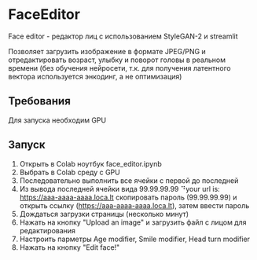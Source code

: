 # FaceEditor
Face editor - редактор лиц с использованием StyleGAN-2 и streamlit

Позволяет загрузить изображение в формате JPEG/PNG и отредактировать возраст, улыбку и поворот головы в реальном времени (без обучения нейросети, т.к. для получения латентного вектора используется энкодинг, а не оптимизация)
## Требования
Для запуска необходим GPU
## Запуск
1. Открыть в Colab ноутбук face_editor.ipynb
2. Выбрать в Colab среду с GPU
3. Последовательно выполнить все ячейки с первой до последней
4. Из вывода последней ячейки вида 99.99.99.99
⠙your url is: https://aaa-aaaa-aaaa.loca.lt
скопировать пароль (99.99.99.99) и открыть ссылку (https://aaa-aaaa-aaaa.loca.lt), затем ввести пароль
5. Дождаться загрузки страницы (несколько минут)
6. Нажать на кнопку "Upload an image" и загрузить файл с лицом для редактирования
7. Настроить парметры Age modifier, Smile modifier, Head turn modifier
8. Нажать на кнопку "Edit face!"
